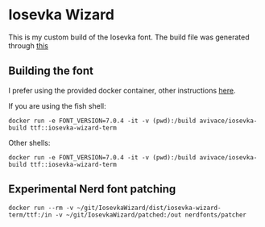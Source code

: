 # Iosevka Wizard

This is my custom build of the Iosevka  font. The build file was generated through [this](https://typeof.net/Iosevka/customizer)

## Building the font

I prefer using the provided docker container, other instructions [here](https://github.com/be5invis/Iosevka#customized-build).

If you are using the fish shell:

    docker run -e FONT_VERSION=7.0.4 -it -v (pwd):/build avivace/iosevka-build ttf::iosevka-wizard-term

Other shells:

    docker run -e FONT_VERSION=7.0.4 -it -v (pwd):/build avivace/iosevka-build ttf::iosevka-wizard-term

## Experimental Nerd font patching

    docker run --rm -v ~/git/IosevkaWizard/dist/iosevka-wizard-term/ttf:/in -v ~/git/IosevkaWizard/patched:/out nerdfonts/patcher
